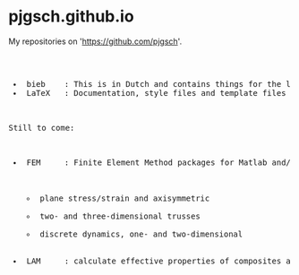 # pjgsch.github.io

My repositories on 'https://github.com/pjgsch'.

<pre>

<ul>
<li> bieb    : This is in Dutch and contains things for the library Bibliocenter.
<li> LaTeX   : Documentation, style files and template files for LaTeX.
</ul>

Still to come:

<ul>
<li> FEM     : Finite Element Method packages for Matlab and/or Octave.
  <ul>
  <li> plane stress/strain and axisymmetric
  <li> two- and three-dimensional trusses
  <li> discrete dynamics, one- and two-dimensional
  </ul>
<li> LAM     : calculate effective properties of composites and laminates
</ul>

</pre>
